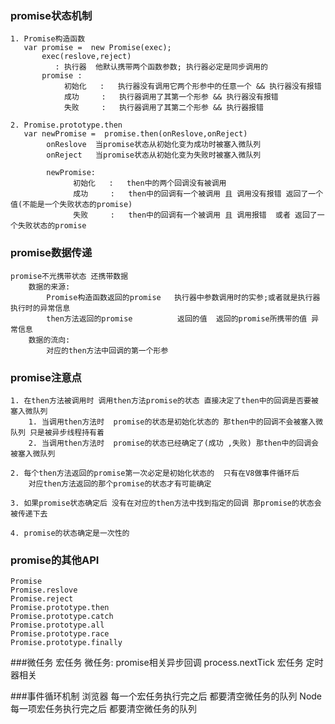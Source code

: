 ### promise状态机制
    1. Promise构造函数
       var promise =  new Promise(exec);
           exec(reslove,reject)
              : 执行器  他默认携带两个函数参数; 执行器必定是同步调用的
           promise :
                初始化   :   执行器没有调用它两个形参中的任意一个 && 执行器没有报错
                成功     :   执行器调用了其第一个形参 && 执行器没有报错
                失败     :   执行器调用了其第二个形参 && 执行器报错

    2. Promise.prototype.then
       var newPromise =  promise.then(onReslove,onReject)
            onReslove  当promise状态从初始化变为成功时被塞入微队列
            onReject   当promise状态从初始化变为失败时被塞入微队列

            newPromise:
                  初始化   :   then中的两个回调没有被调用
                  成功     :   then中的回调有一个被调用 且 调用没有报错 返回了一个值(不能是一个失败状态的promise)
                  失败     :   then中的回调有一个被调用 且 调用报错  或者 返回了一个失败状态的promise

### promise数据传递
    promise不光携带状态 还携带数据
        数据的来源:
            Promise构造函数返回的promise   执行器中参数调用时的实参;或者就是执行器执行时的异常信息
            then方法返回的promise          返回的值  返回的promise所携带的值 异常信息
        数据的流向:
            对应的then方法中回调的第一个形参


### promise注意点
    1. 在then方法被调用时 调用then方法promise的状态 直接决定了then中的回调是否要被塞入微队列
        1. 当调用then方法时  promise的状态是初始化状态的 那then中的回调不会被塞入微队列 只是被异步线程持有着
        2. 当调用then方法时  promise的状态已经确定了(成功 ,失败) 那then中的回调会被塞入微队列

    2. 每个then方法返回的promise第一次必定是初始化状态的  只有在V8做事件循环后
        对应then方法返回的那个promise的状态才有可能确定

    3. 如果promise状态确定后 没有在对应的then方法中找到指定的回调 那promise的状态会被传递下去

    4. promise的状态确定是一次性的

### promise的其他API
    Promise
    Promise.reslove
    Promise.reject
    Promise.prototype.then
    Promise.prototype.catch
    Promise.prototype.all
    Promise.prototype.race
    Promise.prototype.finally


###微任务 宏任务
    微任务:
        promise相关异步回调
        process.nextTick
    宏任务
        定时器相关

###事件循环机制
    浏览器
        每一个宏任务执行完之后 都要清空微任务的队列
    Node
        每一项宏任务执行完之后 都要清空微任务的队列

